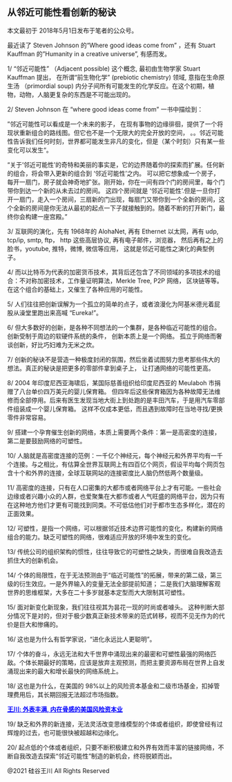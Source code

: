 ## 从邻近可能性看创新的秘诀

本文最初于 2018年5月1日发布于笔者的公众号。

最近读了 Steven Johnson 的“Where good ideas come from&#8221; ，还有 Stuart Kauffman 的&#8221;Humanity in a creative
universe&#8221;, 有感而发。

1/ “邻近可能性” （Adjacent possible) 这个概念, 最初由生物学家 Stuart Kauffman 提出， 在所谓“前生物化学” (prebiotic
chemistry) 领域, 意指在生命原生汤 （primordial soup) 内分子间所有可能发生的化学反应。在这个初期，植物，动物，人脑更复杂的东西是不可能出现的。

2/ Steven Johnson 在 “where good ideas come from&#8221; 一书中描绘到：

”邻近可能性可以看成是一个未来的影子， 在现有事物的边缘徘徊，提供了一个将现状重新组合的路线图。但它也不是一个无限大的完全开放的空间，
。。邻近可能性告诉我们任何时刻，世界都可能发生非凡的变化，但是（某个时刻）只有某一些变化可以发生“。

&#8220;关于&#8217;邻近可能性&#8217;的奇特和美丽的事实是，它的边界随着你的探索而扩展。任何新的组合，将会带入更新的组合到
&#8216;邻近可能性&#8217;之内。 可以把它想象成一个房子，每开一扇门，房子就会神奇地扩张。刚开始，你在一间有四个门的房间里，每个门带你到达一个新的从未去过的房间。
这四个房间就是
&#8216;邻近可能性&#8217;.但是一旦你打开一扇门，走入一个房间，三扇新的门出现，每扇门又带你到一个全新的房间，这个全新的房间是你无法从最初的起点一下子就接触到的。随着不断的打开新门，最终你会构建一座宫殿。&#8221;

3/ 互联网的演化，先有 1968年的 AlohaNet, 再有 Ethernet 以太网，再有 udp, tcp/ip, smtp, ftp， http 这些高层协议, 再有电子邮件，浏览器，
然后再有之上的脸书，youtube, 推特，微博, 微信等应用， 这就是邻近可能性之演化的典型例子。

4/ 而以比特币为代表的加密货币技术，其背后还包含了不同领域的多项技术的组合：不对称加密技术，工作量证明算法，Merkle Tree, P2P
网络， 区块链等等。在这个组合的基础上，又催生了各种应用的可能性。

5/ 人们往往把创新误解为一个孤立的简单的点子，或者浪漫化为阿基米德光着屁股从澡堂里跑出来高喊 &#8220;Eureka!&#8221;。

6/ 但大多数好的创新，是各种不同想法的一个集群，是各种临近可能性的组合。 创新受制于周边的软硬件系统的条件， 创新本质上是一个网络。
孤立于网络而奢谈创新，好比巧妇难为无米之炊。

7/ 创新的秘诀不是营造一种极度封闭的氛围，然后坐着试图努力思考那些伟大的想法。真正的秘诀是把更多的零部件拿到桌子上，
让打通网络的可能性更高。

8/ 2004 年印度尼西亚海啸后，某国际慈善组织给印度尼西亚的 Meulaboh 市捐赠了八台单价四万美元的婴儿保育箱。
但四年后这些保育箱因为各种故障无法维修而全部停用。后来有医生发现当地大街上到处跑的是丰田汽车，于是用汽车零部件组装成一个婴儿保育箱。
这样不仅成本更低，而且遇到故障时在当地寻找/更换零件非常容易。

9/ 搭建一个孕育催生创新的网络，本质上需要两个条件：第一是高密度的连接，第二是要鼓励网络的可塑性。

10/ 人脑就是高密度连接的范例：一千亿个神经元，每个神经元和外界平均有一千个连接。与之相比，有估算全世界互联网上有四百亿个网页，假设平均每个网页包含十个和外界的连接，全球互联网站的连接密度比人脑仍然低两个数量级。

11/ 高密度的连接，只有在人口密集的大都市或者网络平台上才有可能。一些社会边缘或者兴趣小众的人群，也爱聚集在大都市或者人气旺盛的网络平台，因为只有在这种地方他们才更有可能找到同类。不可低估他们对于都市生态多样化，潜在的正面效果。

12/ 可塑性，是指一个网络，可以根据邻近技术边界可能性的变化，构建新的网络组合的能力。缺乏可塑性的网络，很难适应开放的环境中发生的变化。

13/ 传统公司的组织架构的惯性，往往导致它的可塑性之缺失，而很难自我改造去抓住大的创新机会。

14/ 个体的局限性，在于无法预测由于“临近可能性”的拓展，带来的第二级，第三级的衍生效应。一是外界输入的变量无法全部提前知道；
二是我们大脑理解客观世界的思维框架，大多在二十多岁就基本定型而大大限制其可塑性。

15/ 面对新变化新现象，我们往往视其为昙花一现的时尚或者噱头。 这种判断大部分情况下是对的，但对于极少数真正新技术带来的范式转移，视而不见无作为的代价是巨大和惨痛的。

16/ 这也是为什么有哲学家说，“进化永远比人更聪明”。

17/ 个体的奋斗，永远无法和大千世界中涌现出来的最密和可塑性最强的网络匹敌。个体长期最好的策略，应该是放弃主观预测，而把主要资源布局在世界上自发涌现出来的最大和增长最快的网络系统上。

18/ 这也是为什么，在美国的 98%以上的风险资本基金和二级市场基金，扣掉管理费用后，其长期回报无法超过市场指数。

<strong><a style="color: #0000ff;" href="https://chuan.us/archives/275">王川: 外表丰满,
内在骨感的美国风险资本业</a></strong>

19/ 缺乏和外界的新连接，无法灵活改变思维模型的个体或者组织，即使曾经有过辉煌的过去，也可能很快被超越和边缘化。

20/ 起点低的个体或者组织，只要不断积极建立和外界有效而丰富的链接网络，不断自我改造去探索“邻近可能性”制造的新机会，终将脱颖而出。

@2021 硅谷王川 All Rights Reserved

